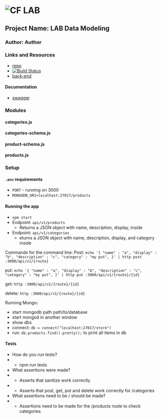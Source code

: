 ![CF](http://i.imgur.com/7v5ASc8.png) LAB
=================================================

## Project Name: LAB Data Modeling

### Author: Author

### Links and Resources
* [repo](https://github.com/)
* [![Build Status](https://www.travis-ci.com/hingham/13-rest-server-hi.svg?branch=master)](https://www.travis-ci.com/hingham/13-rest-server-hi)
* [back-end](https:///)


#### Documentation
* [swagger](ttps://xxxx.herokuapp.com/docs)

### Modules
#### categories.js
#### categories-schema.js
#### product-schema.js
#### products.js

### Setup
#### `.env` requirements
* `PORT` - running on 3000
* `MONGODB_URI=localhost:27017/products`

#### Running the app
* `npm start`
* Endpoint:  `api/v1/products` 
  * Returns a JSON object with name, description, display, inside
* Endpoint: `api/v1/categories`
  * eturns a JSON object with name, description, display, and category inside
  
Commands for the command line: 
Post: `echo '{
	"name" : "a",
	"display" : "b",
	"description" : "c",
	"category" : "my put",
}' | http post :3000/api/v1/{route}`

put: `echo '{
	"name" : "a",
	"display" : "b",
	"description" : "c",
	"category" : "my put",
}' | http put :3000/api/v1/{route}/{id}`

get: `http :3000/api/v1/{route}/{id}`

delete: `http :3000/api/v1/{route}/{id}`

Running Mongo:
* start mongodb path path/to/database
* start mongod in another window
* show dbs
* connect: `db = connect("localhost:27017/store")`
* run: `db.products.find().pretty();` to print all items in db

#### Tests
* How do you run tests? 
* * npm run tests
* What assertions were made?
* * Asserts that sanitize work correctly
* * Asserts that post, get, put and delete work correctly for /categories
* What assertions need to be / should be made?
* * Assertions need to be made for the /products route to check categories 


